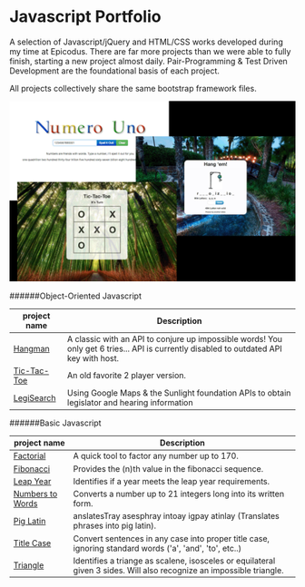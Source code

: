 Javascript Portfolio
====================
A selection of Javascript/jQuery and HTML/CSS works developed during my time at Epicodus. There are far more projects than we were able to fully finish, starting a new project almost daily. Pair-Programming & Test Driven Development are the foundational basis of each project.

All projects collectively share the same bootstrap framework files.

![alt text](https://github.com/Kowser/Javascript_Portfolio/blob/master/screenshots.gif "JavaScript screenshots")

######Object-Oriented Javascript

|project name  |Description|
|--------------|-----------|
|[Hangman](http://www.googledrive.com/host/0B--OefA61JUBVTE1T1B2Sk9jOGM/hangman)       |A classic with an API to conjure up impossible words! You only get 6 tries... API is currently disabled to outdated API key with host.|
|[Tic-Tac-Toe](http://www.googledrive.com/host/0B--OefA61JUBVTE1T1B2Sk9jOGM/tic-tac-toe)   |An old favorite 2 player version.|
|[LegiSearch](http://www.googledrive.com/host/0B--OefA61JUBVTE1T1B2Sk9jOGM/legisearch)    |Using Google Maps & the Sunlight foundation APIs to obtain legislator and hearing information|

######Basic Javascript

|project name  |Description|
|--------------|-----------|
|[Factorial](http://www.googledrive.com/host/0B--OefA61JUBVTE1T1B2Sk9jOGM/factorial/)     |A quick tool to factor any number up to 170.|
|[Fibonacci](http://www.googledrive.com/host/0B--OefA61JUBVTE1T1B2Sk9jOGM/fibonacci/)     |Provides the (n)th value in the fibonacci sequence.|
|[Leap Year](http://www.googledrive.com/host/0B--OefA61JUBVTE1T1B2Sk9jOGM/leap_year)     |Identifies if a year meets the leap year requirements.|
|[Numbers to Words](http://www.googledrive.com/host/0B--OefA61JUBVTE1T1B2Sk9jOGM/numbers)        |Converts a number up to 21 integers long into its written form.|
|[Pig Latin](http://www.googledrive.com/host/0B--OefA61JUBVTE1T1B2Sk9jOGM/pig_latin)     |anslatesTray asesphray intoay igpay atinlay (Translates phrases into pig latin).|
|[Title Case](http://www.googledrive.com/host/0B--OefA61JUBVTE1T1B2Sk9jOGM/title_case)    |Convert sentences in any case into proper title case, ignoring standard words ('a', 'and', 'to', etc..)|
|[Triangle](http://www.googledrive.com/host/0B--OefA61JUBVTE1T1B2Sk9jOGM/triangle)      |Identifies a triange as scalene, isosceles or equilateral given 3 sides. Will also recognize an impossible triangle.|
